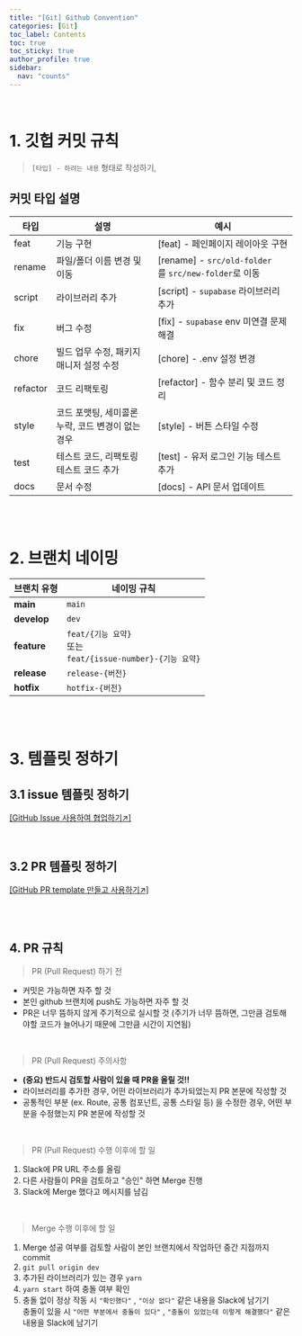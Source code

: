 ```yaml
---
title: "[Git] Github Convention"
categories: [Git]
toc_label: Contents
toc: true
toc_sticky: true
author_profile: true
sidebar:
  nav: "counts"
---
```


<br>

# 1. 깃헙 커밋 규칙

> `[타입] - 하려는 내용` 형태로 작성하기,

## 커밋 타입 설명

| **타입** | **설명**                                          | **예시**                                              |
| -------- | ------------------------------------------------- | ----------------------------------------------------- |
| feat     | 기능 구현                                         | [feat] - 페인페이지 레이아웃 구현                     |
| rename   | 파일/폴더 이름 변경 및 이동                       | [rename] - `src/old-folder`를 `src/new-folder`로 이동 |
| script   | 라이브러리 추가                                   | [script] - `supabase` 라이브러리 추가                 |
| fix      | 버그 수정                                         | [fix] - `supabase` env 미연결 문제 해결               |
| chore    | 빌드 업무 수정, 패키지 매니저 설정 수정           | [chore] - .env 설정 변경                              |
| refactor | 코드 리팩토링                                     | [refactor] - 함수 분리 및 코드 정리                   |
| style    | 코드 포맷팅, 세미콜론 누락, 코드 변경이 없는 경우 | [style] - 버튼 스타일 수정                            |
| test     | 테스트 코드, 리팩토링 테스트 코드 추가            | [test] - 유저 로그인 기능 테스트 추가                 |
| docs     | 문서 수정                                         | [docs] - API 문서 업데이트                            |

<br><br>

# 2. 브랜치 네이밍

| 브랜치 유형 | 네이밍 규칙                                                     |
| ----------- | --------------------------------------------------------------- |
| **main**    | `main`                                                          |
| **develop** | `dev`                                                           |
| **feature** | `feat/{기능 요약}`<br>또는<br>`feat/{issue-number}-{기능 요약}` |
| **release** | `release-{버전}`                                                |
| **hotfix**  | `hotfix-{버전}`                                                 |

<br><br>

# 3. 템플릿 정하기

## 3.1 issue 템플릿 정하기

[[GitHub Issue 사용하여 협업하기↗️]](https://mynamesieun.github.io/git/GitHub-Issue-%EC%82%AC%EC%9A%A9%ED%95%98%EC%97%AC-%ED%98%91%EC%97%85%ED%95%98%EA%B8%B0/)

<br>

## 3.2 PR 템플릿 정하기

[[GitHub PR template 만들고 사용하기↗️]](https://mynamesieun.github.io/git/GitHub-PR-template-%EB%A7%8C%EB%93%A4%EA%B3%A0-%EC%82%AC%EC%9A%A9%ED%95%98%EA%B8%B0/)

<br><br>

## 4. PR 규칙

> PR (Pull Request) 하기 전

- 커밋은 가능하면 자주 할 것
- 본인 github 브랜치에 push도 가능하면 자주 할 것
- PR은 너무 뜸하지 않게 주기적으로 실시할 것 (주기가 너무 뜸하면, 그만큼 검토해야할 코드가 늘어나기 때문에 그만큼 시간이 지연됨)

<br>

> PR (Pull Request) 주의사항

- **(중요) 반드시 검토할 사람이 있을 때 PR을 올릴 것!!**
- 라이브러리를 추가한 경우, 어떤 라이브러리가 추가되었는지 PR 본문에 작성할 것
- 공통적인 부분 (ex. Route, 공통 컴포넌트, 공통 스타일 등) 을 수정한 경우, 어떤 부분을 수정했는지 PR 본문에 작성할 것

<br>

> PR (Pull Request) 수행 이후에 할 일

1.  Slack에 PR URL 주소를 올림
2.  다른 사람들이 PR을 검토하고 "승인" 하면 Merge 진행
3.  Slack에 Merge 했다고 메시지를 남김

<br>

> Merge 수행 이후에 할 일

1.  Merge 성공 여부를 검토할 사람이 본인 브랜치에서 작업하던 중간 지점까지 commit
2.  `git pull origin dev`
3.  추가된 라이브러리가 있는 경우 `yarn`
4.  `yarn start` 하여 충돌 여부 확인
5.  충돌 없이 정상 작동 시 `"확인했다"` , `"이상 없다"` 같은 내용을 Slack에 남기기<br>
    충돌이 있을 시 `"어떤 부분에서 충돌이 있다"` , `"충돌이 있었는데 이렇게 해결했다"` 같은 내용을 Slack에 남기기

<br>
